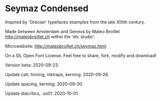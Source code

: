 # Seymaz Condensed

Inspired by 'Grecian' typefaces examples from the late XIXth century. 

Made between Amsterdam and Geneva by Mateo Broillet http://mateobroillet.ch within the 'etc studio'. 

Microwebsite: http://mateobroillet.ch/seymaz.html

On a SIL Open Font License. Feel free to share, fork, modify and download!

Version beta: 2020-09-23. 

Update calt, hinting, inktraps, kerning: 2020-09-26.

Update spacing, kerning: 2020-09-30.

Update diacritics, .ss01: 2020-10-01.
